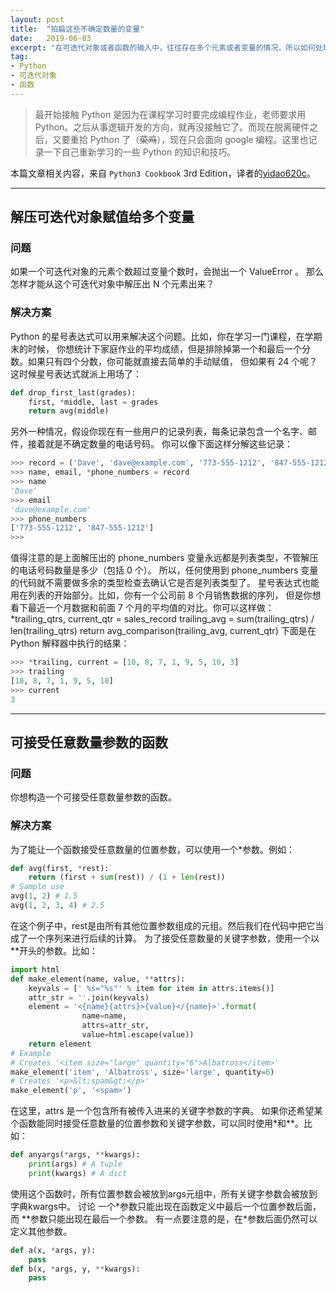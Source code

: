 ```yaml
---
layout: post
title:  "拍扁这些不确定数量的变量"
date:   2019-06-03
excerpt: "在可迭代对象或者函数的输入中，往往存在多个元素或者变量的情况，所以如何处理这些可变的变量呢？"
tag:
- Python
- 可迭代对象
- 函数
---
```


> 最开始接触 Python 是因为在课程学习时要完成编程作业，老师要求用 Python。之后从事逻辑开发的方向，就再没接触它了。而现在脱离硬件之后，又要重拾 Python 了（<del>菜鸡</del>），现在只会面向 google 编程。这里也记录一下自己重新学习的一些 Python 的知识和技巧。

本篇文章相关内容，来自 <code>Python3 Cookbook</code> 3rd Edition，译者的[yidao620c](https://github.com/yidao620c/python3-cookbook/blob/master/source/index.rst)。

------------------------
## 解压可迭代对象赋值给多个变量

### 问题
如果一个可迭代对象的元素个数超过变量个数时，会抛出一个 ValueError 。 那么怎样才能从这个可迭代对象中解压出 N 个元素出来？

### 解决方案
Python 的星号表达式可以用来解决这个问题。比如，你在学习一门课程，在学期末的时候， 你想统计下家庭作业的平均成绩，但是排除掉第一个和最后一个分数。如果只有四个分数，你可能就直接去简单的手动赋值， 但如果有 24 个呢？这时候星号表达式就派上用场了：

```python
def drop_first_last(grades):
    first, *middle, last = grades
    return avg(middle)
```

另外一种情况，假设你现在有一些用户的记录列表，每条记录包含一个名字、邮件，接着就是不确定数量的电话号码。 你可以像下面这样分解这些记录：

```python
>>> record = ('Dave', 'dave@example.com', '773-555-1212', '847-555-1212')
>>> name, email, *phone_numbers = record
>>> name
'Dave'
>>> email
'dave@example.com'
>>> phone_numbers
['773-555-1212', '847-555-1212']
>>>
```
值得注意的是上面解压出的 phone_numbers 变量永远都是列表类型，不管解压的电话号码数量是多少（包括 0 个）。 所以，任何使用到 phone_numbers 变量的代码就不需要做多余的类型检查去确认它是否是列表类型了。
星号表达式也能用在列表的开始部分。比如，你有一个公司前 8 个月销售数据的序列， 但是你想看下最近一个月数据和前面 7 个月的平均值的对比。你可以这样做：
*trailing_qtrs, current_qtr = sales_record
trailing_avg = sum(trailing_qtrs) / len(trailing_qtrs)
return avg_comparison(trailing_avg, current_qtr)
下面是在 Python 解释器中执行的结果：

```python
>>> *trailing, current = [10, 8, 7, 1, 9, 5, 10, 3]
>>> trailing
[10, 8, 7, 1, 9, 5, 10]
>>> current
3
```
-----------------------

## 可接受任意数量参数的函数
### 问题
你想构造一个可接受任意数量参数的函数。
### 解决方案
为了能让一个函数接受任意数量的位置参数，可以使用一个*参数。例如：

```python
def avg(first, *rest):
    return (first + sum(rest)) / (1 + len(rest))
# Sample use
avg(1, 2) # 1.5
avg(1, 2, 3, 4) # 2.5
```

在这个例子中，rest是由所有其他位置参数组成的元组。然后我们在代码中把它当成了一个序列来进行后续的计算。
为了接受任意数量的关键字参数，使用一个以**开头的参数。比如：


```python
import html
def make_element(name, value, **attrs):
    keyvals = [' %s="%s"' % item for item in attrs.items()]
    attr_str = ''.join(keyvals)
    element = '<{name}{attrs}>{value}</{name}>'.format(
                name=name,
                attrs=attr_str,
                value=html.escape(value))
    return element
# Example
# Creates '<item size="large" quantity="6">Albatross</item>'
make_element('item', 'Albatross', size='large', quantity=6)
# Creates '<p>&lt;spam&gt;</p>'
make_element('p', '<spam>')
```

在这里，attrs 是一个包含所有被传入进来的关键字参数的字典。
如果你还希望某个函数能同时接受任意数量的位置参数和关键字参数，可以同时使用*和**。比如：

```python
def anyargs(*args, **kwargs):
    print(args) # A tuple
    print(kwargs) # A dict
```
使用这个函数时，所有位置参数会被放到args元组中，所有关键字参数会被放到字典kwargs中。
讨论
一个\*参数只能出现在函数定义中最后一个位置参数后面，而 \*\*参数只能出现在最后一个参数。 有一点要注意的是，在\*参数后面仍然可以定义其他参数。


```python
def a(x, *args, y):
    pass
def b(x, *args, y, **kwargs):
    pass
```
